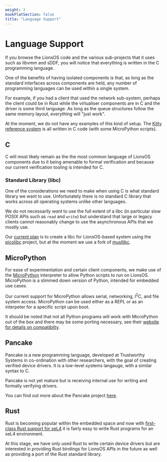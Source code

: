 ```yaml
---
weight: 3
bookFlatSection: false
title: "Language Support"
---
```


# Language Support

If you browse the LionsOS code and the various sub-projects that it uses such as libvmm and sDDF,
you will notice that everything is written in the C programming language.

One of the benefits of having isolated components is that, as long as the standard interfaces
across components are held, any number of programming languages can be used within a single
system.

For example, if you had a client that used the network sub-system, perhaps the client could be
in Rust while the virtualiser components are in C and the driver is some third language. As
long as the queue structures follow the same memory layout, everything will "just work".

At the moment, we do not have any examples of this kind of setup. The [Kitty reference system](/docs/kitty) is
all written in C code (with some MicroPython scripts).

## C

C will most likely remain as the the most common language of LionsOS components due to it being
amenable to formal verification and because our current verification tooling is intended for C.

### Standard Library (libc)

One of the considerations we need to make when using C is what standard library we want to use.
Unfortunately there is no standard C library that works across all operating systems unlike other
languages.

We do not necessarily *want* to use the full extent of a libc (in particular slow POSIX APIs such as
`read` and `write`) but understand that large or legacy clients cannot reasonably change to use
the asynchronous APIs that we mostly use.

Our [current plan](https://github.com/au-ts/lionsos/issues/48) is to create a libc for LionsOS-based
system using the [picolibc](https://github.com/picolibc/picolibc) project, but at the moment
we use a fork of [musllibc](https://github.com/au-ts/musllibc).

## MicroPython

For ease of experimentation and certain client components, we make use of the
[MicroPython](https://github.com/micropython/micropython) interpreter to allow
Python scripts to run on LionsOS. MicroPython is a slimmed down version of
Python, intended for embedded use cases.

Our current support for MicroPython allows serial, networking, I<sup>2</sup>C, and
file system access. MicroPython can be used either as a REPL or as an interpeter for
a specific script upon boot.

It should be noted that not all Python programs will work with MicroPython out
of the box and there may be some porting necessary, see their
[website for details on compatibilty](https://docs.micropython.org/en/latest/genrst/index.html).

## Pancake

Pancake is a new programming language, developed at Trustworthy Systems in
co-ordination with other researchers, with the goal of creating verified
device drivers. It is a low-level systems langauge, with a similar syntax to C.

Pancake is not yet mature but is receiving internal use for writing
and formally verifying drivers.

You can find out more about the Pancake project
[here](https://trustworthy.systems/projects/pancake/).

## Rust

Rust is becoming popular within the embedded space and now with
[first-class Rust support for seL4](https://github.com/seL4/rust-sel4)
it is fairly easy to write Rust programs for an seL4 environment.

At this stage, we have only used Rust to write certain device drivers but
are interested in providing Rust bindings for LionsOS APIs in the future
as well as providing a port of the Rust standard library.

